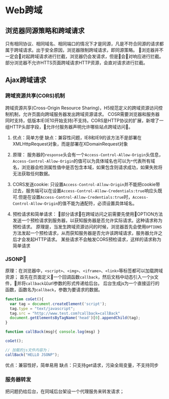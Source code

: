 # Web跨域

## 浏览器同源策略和跨域请求

只有相同协议、相同域名、相同端口的情况下才是同源，凡是不符合同源的请求都属于跨域请求。出于安全原因，浏览器限制跨域请求，即同源策略。
浏览器并不一定会对起跨域请求进行拦截，浏览器仍会发请求，但是会对响应进行拦截。部分浏览器不允许HTTS页面跨域请求HTTP资源，会直对请求进行拦截。

## Ajax跨域请求

### 跨域资源共享(CORS)机制

跨域资源共享(Cross-Origin Resource Sharing)，H5规范定义的跨域资源访问控制机制，允许页面向跨域服务器发出跨域资源请求。
COSR需要浏览器和服务器同时支持，低版本IE(IE10开始支持)不支持。CORS是HTTP协议的扩展，新增了一组HTTP头部字段，允许付服务器声明允许哪些站点跨域访问。

1. 优点：简单方便
缺点：兼容性问题，IE8和IE9的该方法不是部署在XMLHttpRequest对象，而是部署在XDomainRequest对象

2. 原理：
服务器的`response`头会有一个`Access-Control-Allow-Origin`头信息，`Access-Control-Allow-Origin`的值可以为具体域名也可以为`*`代表所有域名，浏览器会检测属性值中是否包含本域，如果包含则请求成功，如果失败将无法获取任何数据。

3. CORS发送cookie:
只设置`Access-Control-Allow-Origin`并不能把cookie带过去，服务端可以在设置`Access-Control-Allow-Credentials:true`响应头既可.但是在设置`Access-Control-Allow-Credentials:true`时，`Access-Control-Allow-Origin`的值不能为通配符，必须设置具体域名。

4. 预检请求和简单请求：
部分请求在跨域访问之前需要先使用OPTION方法发送一个预检请求到服务器，以获知服务器是否允许实际请求。这种请求称为预检请求。
原理是，当发生跨域资源访问的时候，浏览器首先会使用`OPTIONS`方法发起一个预检请求，从而获知服务器是否允许该跨域请求，服务器允许之后才会发起HTTP请求。
某些请求不会触发CORS预检请求，这样的请求称为简单请求

### JSONP

原理：在浏览器中，`<script>`、`<img>`、`<iframe>`、`<link>`等标签都可以加载跨域资源；
首先在页面定义一个回调函数`callback`，然后文档中动态引入一个js文件，并将`callback`以url参数的形式传递给后台。
后台生成js为一个直接运行的函数，函数名为`callback`，参数为要请求的数据。

``` JavaScript
function coGet(){
  var tag = document.createElement('script');
  tag.type = "text/javascript";
  tag.src = "http://www.test.com?callback=callBack"
  document.getElementsByTagName('head')[0].appendChild(tag);
}

function callBack(msg){ console.log(msg) }

coGet();

// 加载的js文件内容为；
callBack("HELLO JSONP");
```

优点：兼容性好，简单易用
缺点：只支持get请求，污染全局变量，不支持同步

### 服务器转发

把问题扔给后台，在同域后台架设一个代理服务来转发请求；
